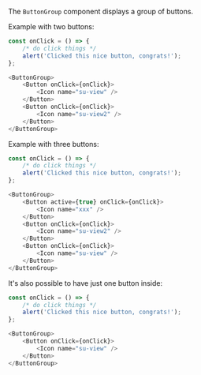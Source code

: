 The `ButtonGroup` component displays a group of buttons.

Example with two buttons:

```javascript
const onClick = () => {
    /* do click things */
    alert('Clicked this nice button, congrats!');
};

<ButtonGroup>
    <Button onClick={onClick}>
        <Icon name="su-view" />
    </Button>
    <Button onClick={onClick}>
        <Icon name="su-view2" />
    </Button>
</ButtonGroup>
```

Example with three buttons:

```javascript
const onClick = () => {
    /* do click things */
    alert('Clicked this nice button, congrats!');
};

<ButtonGroup>
    <Button active={true} onClick={onClick}>
        <Icon name="xxx" />
    </Button>
    <Button onClick={onClick}>
        <Icon name="su-view2" />
    </Button>
    <Button onClick={onClick}>
        <Icon name="su-view" />
    </Button>
</ButtonGroup>
```

It's also possible to have just one button inside:

```javascript
const onClick = () => {
    /* do click things */
    alert('Clicked this nice button, congrats!');
};

<ButtonGroup>
    <Button onClick={onClick}>
        <Icon name="su-view" />
    </Button>
</ButtonGroup>
```